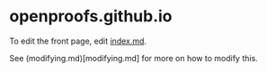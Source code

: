 # openproofs.github.io

To edit the front page, edit [index.md](index.md).

See (modifying.md)[modifying.md] for more on how to modify this.

